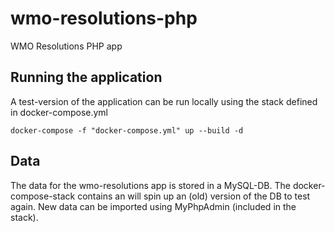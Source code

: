 # wmo-resolutions-php
WMO Resolutions PHP app

## Running the application

A test-version of the application can be run locally using the stack defined in docker-compose.yml

```
docker-compose -f "docker-compose.yml" up --build -d
```

## Data

The data for the wmo-resolutions app is stored in a MySQL-DB. The docker-compose-stack contains an will spin up an (old) version of the DB to test again. New data can be imported using MyPhpAdmin (included in the stack). 
